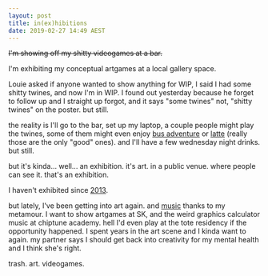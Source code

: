 ```yaml
---
layout: post
title: in(ex)hibitions
date: 2019-02-27 14:49 AEST
---
```


~~I'm showing off my shitty videogames at a bar.~~

I'm exhibiting my conceptual artgames at a local gallery space.

Louie asked if anyone wanted to show anything for WIP, I said I had some shitty twines, and now I'm in WIP. I found out yesterday because he forget to follow up and I straight up forgot, and it says "some twines" not, "shitty twines" on the poster. but still.

the reality is I'll go to the bar, set up my laptop, a couple people might play the twines, some of them might even enjoy [bus adventure](https://calculush.gq/bus-adventure.html) or [latte](https://calculush.gq/latte.html) (really those are the only "good" ones). and I'll have a few wednesday night drinks. but still.

but it's kinda... well... an exhibition. it's art. in a public venue. where people can see it. that's an exhibition.

I haven't exhibited since [2013](http://constanceari.org/portfolio/broken-news/).

but lately, I've been getting into art again. and [music](https://soundcloud.com/razor_lined) thanks to my metamour. I want to show artgames at SK, and the weird graphics calculator music at chiptune academy. hell I'd even play at the tote residency if the opportunity happened. I spent years in the art scene and I kinda want to again. my partner says I should get back into creativity for my mental health and I think she's right.

trash. art. videogames.
